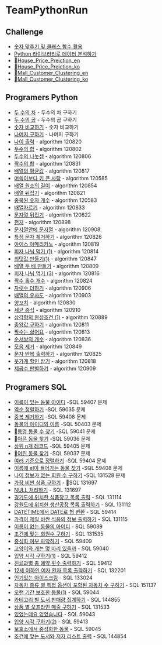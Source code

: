 # TeamPythonRun

## Challenge
- [숫자 맞추기 및 클래스 함수 활용](docs/eungyukim/RandomNumber.md)
- [Python 라이브러리로 데이터 분석하기](docs/eungyukim/CrimeOccurrence.md)
- [House_Price_Preiction_en](docs/ml/House_Price_Prediction_en.md)
- [House_Price_Preiction_ko](docs/ml/House_Price_Prediction_ko.md)
- [Mall_Customer_Clustering_en](docs/ml/Mall_Customer_Clustering_en.md)
- [Mall_Customer_Clustering_ko](docs/ml/Mall_Customers_Clustering_ko.md)

## Programers Python
- [두 수의 차](docs/eungyukim/Substaction.md) - 두수의 차 구하기
- [두 수의 곱](docs/eungyukim/programmers_120804.md) - 두수의 곱 구하기
- [숫자 비교하기](docs/eungyukim/algorithm_120807.md) - 숫자 비교하기
- [나머지 구하기](docs/eungyukim/algorithm_120810.md) - 나머지 구하기
- [나이 출력](docs/eungyukim/algorithm_120820.md) - algorithm 120820
- [두수의 합](docs/eungyukim/algorithm_120802.md) - algorithm 120802
- [두수의 나눗셈](docs/eungyukim/algorithm_120806.md) - algorithm 120806
- [짝수의 합](docs/eungyukim/algorithm_120831.md) - algorithm 120831
- [배열의 평균값](docs/eungyukim/algorithm_120817.md) - algorithm 120817
- [머쓱이보다 키 큰 사람](docs/eungyukim/algorithm_120585.md) - algorithm 120585
- [배열 원소의 길이](docs/eungyukim/algorithm_120854.md) - algorithm 120854
- [배열 뒤집기](docs/eungyukim/algorithm_120821.md) - algorithm 120821
- [중복된 숫자 개수](docs/eungyukim/algorithm_120583.md) - algorithm 120583
- [배열자르기](docs/eungyukim/algorithm_120833.md) - algorithm 120833
- [문자열 뒤집기](docs/eungyukim/algorithm_120822.md) - algorithm 120822
- [편지](docs/eungyukim/algorithm_120898.md) - algorithm 120898
- [문자열안에 문자열](docs/eungyukim/algorithm_120908.md) - algorithm 120908
- [특정 문자 제거하기](docs/eungyukim/algorithm_120826.md) - algorithm 120826
- [아이스 아메리카노](docs/eungyukim/algorithm_120819.md) - algorithm 120819
- [피자 나눠 먹기 (1)](docs/eungyukim/algorithm_120814.md) - algorithm 120814
- [최댓값 만들기(1)](docs/eungyukim/algorithm_120847.md) - algorithm 120847
- [배열 두 배 만들기](docs/eungyukim/algorithm_120809.md) - algorithm 120809
- [피자 나눠 먹기 (3)](docs/eungyukim/algorithm_120816.md) - algorithm 120816
- [짝수 홀수 개수](docs/eungyukim/algorithm_120824.md) - algorithm 120824
- [자릿수 더하기](docs/eungyukim/algorithm_120906.md) - algorithm 120906
- [배열의 유사도](docs/eungyukim/algorithm_120903.md) - algorithm 120903
- [양꼬치](docs/eungyukim/algorithm_120830.md) - algorithm 120830
- [세균 증식](docs/eungyukim/algorithm_120910.md) - algorithm 120910
- [삼각형의 완성조건 (1)](docs/eungyukim/algorithm_120889.md) - algorithm 120889
- [중앙값 구하기](docs/eungyukim/algorithm_120811.md) - algorithm 120811
- [짝수는 싫어요](docs/eungyukim/algorithm_120813.md) - algorithm 120813
- [순서쌍의 개수](docs/eungyukim/algorithm_120836.md) - algorithm 120836
- [모음 제거](docs/eungyukim/algorithm_120849.md) - algorithm 120849
- [문자 반복 출력하기](docs/eungyukim/algorithm_120825.md) - algorithm 120825
- [옷가게 할인 받기](docs/eungyukim/algorithm_120818.md) - algorithm 120818
- [제곱수 판별하기](docs/eungyukim/algorithm_120909.md) - algorithm 120909

## Programers SQL
- [이름이 있는 동물 아이디](docs/eungyukim/SQL_59407.md) -SQL 59407 문제
- [역순 정렬하기](docs/eungyukim/SQL_59035.md) -SQL 59035 문제
- [중복 제거하기](docs/eungyukim/SQL_59408.md) -SQL 59408 문제
- [동물의 아이디와 이름](docs/eungyukim/SQL_50403.md) -SQL 50403 문제
- [동명 동물 수 찾기](docs/eungyukim/SQL_59041.md) -SQL 59041 문제
- [아픈 동물 찾기](docs/eungyukim/SQL_59036.md) -SQL 59036 문제
- [상위 n개 레코드](docs/eungyukim/SQL_59405.md) -SQL 59405 문제
- [어린 동물 찾기](docs/eungyukim/SQL_59037.md) -SQL 59037 문제
- [여러 기준으로 정렬하기](docs/eungyukim/SQL_59404.md) -SQL 59404 문제
- [이름에 el이 들어가는 동물 찾기](docs/eungyukim/SQL_59408.md) -SQL 59408 문제
- [나이 정보가 없는 회원 수 구하기](docs/eungyukim/SQL_131528.md) -SQL 131528 문제
- [가장 비싼 상품 구하기](docs/eungyukim/SQL_131697.md) - SQL 131697
- [NULL 처리하기](docs/eungyukim/SQL_59410.md) - SQL 131697
- [경기도에 위치한 식품창고 목록 출력](docs/eungyukim/SQL_131114.md) - SQL 131114
- [강원도에 위치한 생산공장 목록 출력하기](docs/eungyukim/SQL_131112.md) - SQL 131112
- [DATETIME에서 DATE로 형 변환](docs/eungyukim/SQL_59414.md) - SQL 59414
- [가격이 제일 비싼 식품의 정보 출력하기](docs/eungyukim/SQL_131115.md) - SQL 131115
- [이름이 없는 동물의 아이디](docs/eungyukim/SQL_59039.md) - SQL 59039
- [조건에 맞는 회원수 구하기](docs/eungyukim/SQL_131535.md) - SQL 131535
- [중성화 여부 파악하기](docs/eungyukim/SQL_59409.md) - SQL 59409
- [고양이와 개는 몇 마리 있을까](docs/eungyukim/SQL_59040.md) - SQL 59040
- [입양 시각 구하기(1)](docs/eungyukim/SQL_59412.md) - SQL 59412
- [진료과별 총 예약 횟수 출력하기](docs/eungyukim/SQL_132202.md) - SQL 59412
- [12세 이하인 여자 환자 목록 출력하기](docs/eungyukim/SQL_132201.md) - SQL 132201
- [인기있는 아이스크림](docs/eungyukim/SQL_133024.md) - SQL 133024
- [자동차 종류 별 특정 옵션이 포함된 자동차 수 구하기](docs/eungyukim/SQL_151137.md) - SQL 151137
- [오랜 기간 보호한 동물(1)](docs/eungyukim/SQL_59044.md) - SQL 59044
- [카테고리 별 도서 판매량 집계하기](docs/eungyukim/SQL_144855.md) - SQL 144855
- [상품 별 오프라인 매출 구하기](docs/eungyukim/SQL_131533.md) - SQL 131533
- [있었는데요 없었습니다](docs/eungyukim/SQL_59043.md) - SQL 59043
- [입양 시각 구하기(2)](docs/eungyukim/SQL_59413.md) - SQL 59413
- [보호소에서 중성화한 동물](docs/eungyukim/SQL_59045.md) - SQL 59045
- [조건에 맞는 도서와 저자 리스트 출력](docs/eungyukim/SQL_144854.md) - SQL 144854
